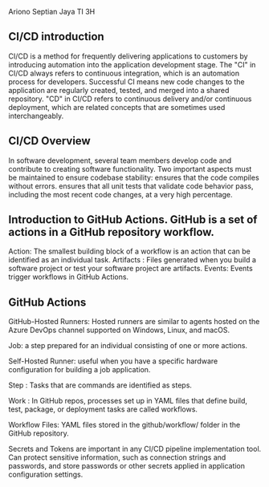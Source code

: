 Ariono Septian Jaya
TI 3H

## CI/CD introduction

CI/CD is a method for frequently delivering applications to customers by introducing automation into the application development stage.
The "CI" in CI/CD always refers to continuous integration, which is an automation process for developers. Successful CI means new code changes to the application are regularly created, tested, and merged into a shared repository.
"CD" in CI/CD refers to continuous delivery and/or continuous deployment, which are related concepts that are sometimes used interchangeably.

## CI/CD Overview

In software development, several team members develop code and contribute to creating software functionality.
Two important aspects must be maintained to ensure codebase stability:
ensures that the code compiles without errors.
ensures that all unit tests that validate code behavior pass, including the most recent code changes, at a very high percentage.

## Introduction to GitHub Actions. GitHub is a set of actions in a GitHub repository workflow.

Action: The smallest building block of a workflow is an action that can be identified as an individual task.
Artifacts : Files generated when you build a software project or test your software project are artifacts.
Events: Events trigger workflows in GitHub Actions.

## GitHub Actions

GitHub-Hosted Runners: Hosted runners are similar to agents hosted on the Azure DevOps channel supported on Windows, Linux, and macOS.

Job: a step prepared for an individual consisting of one or more actions.

Self-Hosted Runner: useful when you have a specific hardware configuration for building a job application.

Step : Tasks that are commands are identified as steps.

Work : In GitHub repos, processes set up in YAML files that define build, test, package, or deployment tasks are called workflows.

Workflow Files: YAML files stored in the github/workflow/ folder in the GitHub repository.

Secrets and Tokens are important in any CI/CD pipeline implementation tool. Can protect sensitive information, such as connection strings and passwords, and store passwords or other secrets applied in application configuration settings.